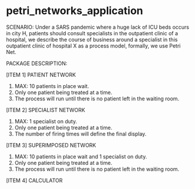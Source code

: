 # petri_networks_application

SCENARIO: Under a SARS pandemic where a huge lack of ICU beds occurs in city H,
patients should consult specialists in the outpatient clinic of a hospital, we describe the
course of business around a specialist in this outpatient clinic of hospital X as a process
model, formally, we use Petri Net.

PACKAGE DESCRIPTION:

[ITEM 1] PATIENT NETWORK
1) MAX: 10 patients in place wait.
2) Only one patient being treated at a time.
3) The process will run until there is no patient left in the waiting room.

[ITEM 2] SPECIALIST NETWORK
1) MAX: 1 specialist on duty.
2) Only one patient being treated at a time.
3) The number of firing times will define the final display.

[ITEM 3] SUPERIMPOSED NETWORK
1) MAX: 10 patients in place wait and 1 specialist on duty.
2) Only one patient being treated at a time.
3) The process will run until there is no patient left in the waiting room.

[ITEM 4] CALCULATOR

